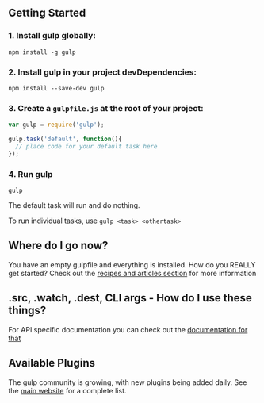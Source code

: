 ## Getting Started

### 1. Install gulp globally:

```
npm install -g gulp
```

### 2. Install gulp in your project devDependencies:

```
npm install --save-dev gulp
```

### 3. Create a `gulpfile.js` at the root of your project:

```javascript
var gulp = require('gulp');

gulp.task('default', function(){
  // place code for your default task here
});
```

### 4. Run gulp

```
gulp
```

The default task will run and do nothing.

To run individual tasks, use `gulp <task> <othertask>`

## Where do I go now?

You have an empty gulpfile and everything is installed. How do you REALLY get started? Check out the [recipes and articles section](README.md#articles-and-recipes) for more information

## .src, .watch, .dest, CLI args - How do I use these things?

For API specific documentation you can check out the [documentation for that](API.md)

## Available Plugins

The gulp community is growing, with new plugins being added daily. See the [main website](http://gulpjs.com/) for a complete list.